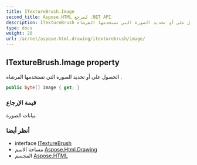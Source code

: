 ```yaml
---
title: ITextureBrush.Image
second_title: Aspose.HTML لمرجع .NET API
description: ITextureBrush ملكية. الحصول على أو تحديد الصورة التي تستخدمها الفرشاة .
type: docs
weight: 20
url: /ar/net/aspose.html.drawing/itexturebrush/image/
---
```

## ITextureBrush.Image property

الحصول على أو تحديد الصورة التي تستخدمها الفرشاة .

```csharp
public byte[] Image { get; }
```

### قيمة الإرجاع

بيانات الصورة.

### أنظر أيضا

* interface [ITextureBrush](../)
* مساحة الاسم [Aspose.Html.Drawing](../../itexturebrush/)
* المجسم [Aspose.HTML](../../../)


